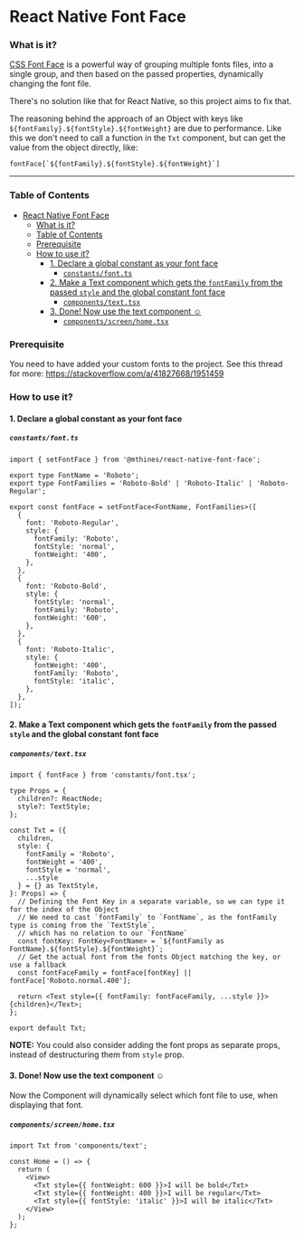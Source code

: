 # React Native Font Face

### What is it?

[CSS Font Face](https://developer.mozilla.org/en-US/docs/Web/CSS/@font-face) is a powerful way of grouping multiple fonts files, into a single group, and then based on the passed properties, dynamically changing the font file.

There's no solution like that for React Native, so this project aims to fix that.

The reasoning behind the approach of an Object with keys like `${fontFamily}.${fontStyle}.${fontWeight}` are due to performance.
Like this we don't need to call a function in the `Txt` component, but can get the value from the object directly, like:

```tsx
fontFace[`${fontFamily}.${fontStyle}.${fontWeight}`]
```

---

### Table of Contents

- [React Native Font Face](#react-native-font-face)
    - [What is it?](#what-is-it)
    - [Table of Contents](#table-of-contents)
    - [Prerequisite](#prerequisite)
    - [How to use it?](#how-to-use-it)
      - [1. Declare a global constant as your font face](#1-declare-a-global-constant-as-your-font-face)
        - [`constants/font.ts`](#constantsfontts)
      - [2. Make a Text component which gets the `fontFamily` from the passed `style` and the global constant font face](#2-make-a-text-component-which-gets-the-fontfamily-from-the-passed-style-and-the-global-constant-font-face)
        - [`components/text.tsx`](#componentstexttsx)
      - [3. Done! Now use the text component ☺️](#3-done-now-use-the-text-component-️)
        - [`components/screen/home.tsx`](#componentsscreenhometsx)

### Prerequisite

You need to have added your custom fonts to the project. See this thread for more: https://stackoverflow.com/a/41827668/1951459

### How to use it?

#### 1. Declare a global constant as your font face

##### `constants/font.ts`

```tsx
import { setFontFace } from '@mthines/react-native-font-face';

export type FontName = 'Roboto';
export type FontFamilies = 'Roboto-Bold' | 'Roboto-Italic' | 'Roboto-Regular';

export const fontFace = setFontFace<FontName, FontFamilies>([
  {
    font: 'Roboto-Regular',
    style: {
      fontFamily: 'Roboto',
      fontStyle: 'normal',
      fontWeight: '400',
    },
  },
  {
    font: 'Roboto-Bold',
    style: {
      fontStyle: 'normal',
      fontFamily: 'Roboto',
      fontWeight: '600',
    },
  },
  {
    font: 'Roboto-Italic',
    style: {
      fontWeight: '400',
      fontFamily: 'Roboto',
      fontStyle: 'italic',
    },
  },
]);
```

#### 2. Make a Text component which gets the `fontFamily` from the passed `style` and the global constant font face

##### `components/text.tsx`

```tsx
import { fontFace } from 'constants/font.tsx';

type Props = {
  children?: ReactNode;
  style?: TextStyle;
};

const Txt = ({
  children,
  style: { 
    fontFamily = 'Roboto', 
    fontWeight = '400', 
    fontStyle = 'normal', 
    ...style 
  } = {} as TextStyle,
}: Props) => {
  // Defining the Font Key in a separate variable, so we can type it for the index of the Object
  // We need to cast `fontFamily` to `FontName`, as the fontFamily type is coming from the `TextStyle`, 
  // which has no relation to our `FontName`
  const fontKey: FontKey<FontName> = `${fontFamily as FontName}.${fontStyle}.${fontWeight}`;
  // Get the actual font from the fonts Object matching the key, or use a fallback
  const fontFaceFamily = fontFace[fontKey] || fontFace['Roboto.normal.400'];

  return <Text style={{ fontFamily: fontFaceFamily, ...style }}>{children}</Text>;
};

export default Txt;
```

**NOTE:** You could also consider adding the font props as separate props, instead of destructuring them from `style` prop.

#### 3. Done! Now use the text component ☺️

Now the Component will dynamically select which font file to use, when displaying that font.

##### `components/screen/home.tsx`

```tsx
import Txt from 'components/text';

const Home = () => {
  return (
    <View>
      <Txt style={{ fontWeight: 600 }}>I will be bold</Txt>
      <Txt style={{ fontWeight: 400 }}>I will be regular</Txt>
      <Txt style={{ fontStyle: 'italic' }}>I will be italic</Txt>
    </View>
  );
};
```
